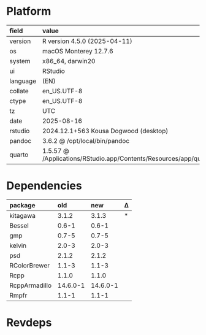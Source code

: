 # Platform

|field    |value                                                                       |
|:--------|:---------------------------------------------------------------------------|
|version  |R version 4.5.0 (2025-04-11)                                                |
|os       |macOS Monterey 12.7.6                                                       |
|system   |x86_64, darwin20                                                            |
|ui       |RStudio                                                                     |
|language |(EN)                                                                        |
|collate  |en_US.UTF-8                                                                 |
|ctype    |en_US.UTF-8                                                                 |
|tz       |UTC                                                                         |
|date     |2025-08-16                                                                  |
|rstudio  |2024.12.1+563 Kousa Dogwood (desktop)                                       |
|pandoc   |3.6.2 @ /opt/local/bin/pandoc                                               |
|quarto   |1.5.57 @ /Applications/RStudio.app/Contents/Resources/app/quarto/bin/quarto |

# Dependencies

|package       |old      |new      |Δ  |
|:-------------|:--------|:--------|:--|
|kitagawa      |3.1.2    |3.1.3    |*  |
|Bessel        |0.6-1    |0.6-1    |   |
|gmp           |0.7-5    |0.7-5    |   |
|kelvin        |2.0-3    |2.0-3    |   |
|psd           |2.1.2    |2.1.2    |   |
|RColorBrewer  |1.1-3    |1.1-3    |   |
|Rcpp          |1.1.0    |1.1.0    |   |
|RcppArmadillo |14.6.0-1 |14.6.0-1 |   |
|Rmpfr         |1.1-1    |1.1-1    |   |

# Revdeps

